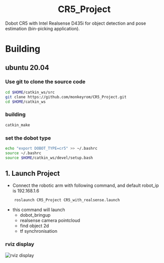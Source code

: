 # <center>CR5_Project</center>

Dobot CR5 with Intel Realsense D435i for object detection and pose estimation (bin-picking application).

# Building

## ubuntu 20.04

### Use git to clone the source code
```sh
cd $HOME/catkin_ws/src
git clone https://github.com/monkeyrom/CR5_Project.git
cd $HOME/catkin_ws
```

### building
```sh
catkin_make
```
### set the dobot type
```sh
echo "export DOBOT_TYPE=cr5" >> ~/.bashrc
source ~/.bashrc
source $HOME/catkin_ws/devel/setup.bash
```

## 1.  Launch Project

* Connect the robotic arm with following command, and default robot_ip is 192.168.1.6 

```sh
    roslaunch CR5_Project CR5_with_realsense.launch
```

* this command will launch 
  - dobot_bringup
  - realsense camera pointcloud
  - find object 2d
  - tf synchronisation

### rviz display

![rviz display](https://github.com/monkeyrom/CR5_Project.git/rviz.png)
